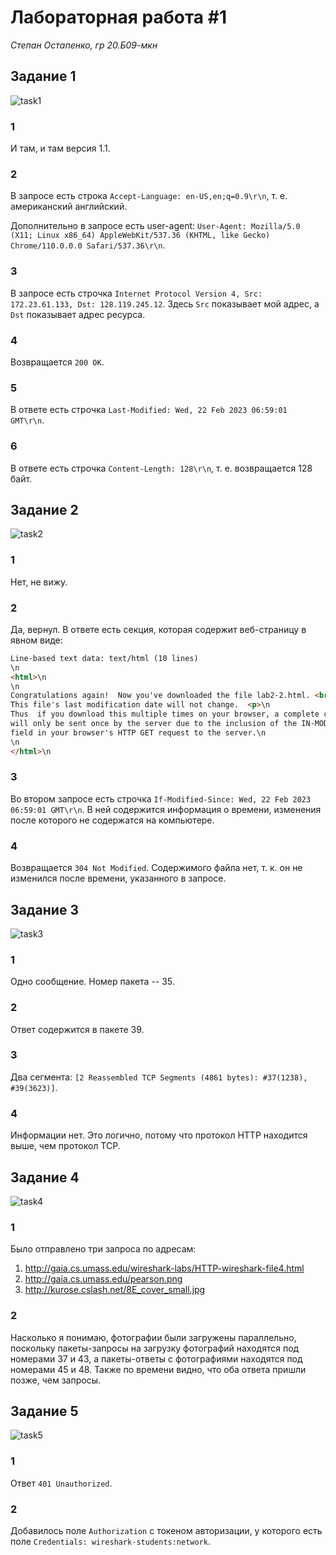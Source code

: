 # Лабораторная работа #1
*Степан Остапенко, гр 20.Б09-мкн*

## Задание 1

![task1](./1.png)

### 1

И там, и там версия 1.1.

### 2

В запросе есть строка `Accept-Language: en-US,en;q=0.9\r\n`, т. е. американский английский.

Дополнительно в запросе есть user-agent: `User-Agent: Mozilla/5.0 (X11; Linux x86_64) AppleWebKit/537.36 (KHTML, like Gecko) Chrome/110.0.0.0 Safari/537.36\r\n`.

### 3

В запросе есть строчка `Internet Protocol Version 4, Src: 172.23.61.133, Dst: 128.119.245.12`. Здесь `Src` показывает мой адрес, а `Dst` показывает адрес ресурса.

### 4

Возвращается `200 OK`.

### 5

В ответе есть строчка `Last-Modified: Wed, 22 Feb 2023 06:59:01 GMT\r\n`.

### 6

В ответе есть строчка `Content-Length: 128\r\n`, т. е. возвращается 128 байт.

## Задание 2

![task2](./2.png)

### 1

Нет, не вижу.

### 2

Да, вернул. В ответе есть секция, которая содержит веб-страницу в явном виде:
```html
Line-based text data: text/html (10 lines)
\n
<html>\n
\n
Congratulations again!  Now you've downloaded the file lab2-2.html. <br>\n
This file's last modification date will not change.  <p>\n
Thus  if you download this multiple times on your browser, a complete copy <br>\n
will only be sent once by the server due to the inclusion of the IN-MODIFIED-SINCE<br>\n
field in your browser's HTTP GET request to the server.\n
\n
</html>\n
```

### 3

Во втором запросе есть строчка `If-Modified-Since: Wed, 22 Feb 2023 06:59:01 GMT\r\n`. В ней содержится информация о времени, изменения после которого не содержатся на компьютере.

### 4

Возвращается `304 Not Modified`. Содержимого файла нет, т. к. он не изменился после времени, указанного в запросе.

## Задание 3

![task3](./3.png)

### 1

Одно сообщение. Номер пакета -- 35.

### 2

Ответ содержится в пакете 39.

### 3

Два сегмента: `[2 Reassembled TCP Segments (4861 bytes): #37(1238), #39(3623)]`.

### 4

Информации нет. Это логично, потому что протокол HTTP находится выше, чем протокол TCP.

## Задание 4

![task4](./4.png)

### 1

Было отправлено три запроса по адресам:
1. http://gaia.cs.umass.edu/wireshark-labs/HTTP-wireshark-file4.html
1. http://gaia.cs.umass.edu/pearson.png
1. http://kurose.cslash.net/8E_cover_small.jpg

### 2

Насколько я понимаю, фотографии были загружены параллельно, поскольку пакеты-запросы на загрузку фотографий находятся под номерами 37 и 43, а пакеты-ответы с фотографиями находятся под номерами 45 и 48. Также по времени видно, что оба ответа пришли позже, чем запросы.

## Задание 5

![task5](./5.png)

### 1

Ответ `401 Unauthorized`.

### 2

Добавилось поле `Authorization` с токеном авторизации, у которого есть поле `Credentials: wireshark-students:network`.
